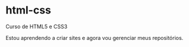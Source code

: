 # html-css
 Curso de HTML5 e CSS3

Estou aprendendo a criar sites e agora vou gerenciar meus repositórios.
